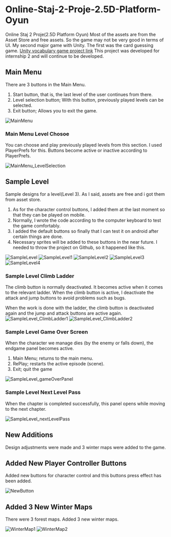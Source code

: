 # Online-Staj-2-Proje-2.5D-Platform-Oyun
Online Staj 2 Proje(2.5D Platform Oyun)
Most of the assets are from the Asset Store and free assets. So the game may not be very good in terms of UI. My second major game with Unity. The first was the card guessing game. [Unity vocabulary game project link](https://github.com/MyscherzoTR/Unity-vocabulary-game-project) This project was developed for internship 2 and will continue to be developed.
## Main Menu
There are 3 buttons in the Main Menu. 
1. Start button, that is, the last level of the user continues from there.
2. Level selection button; With this button, previously played levels can be selected.
3. Exit button; Allows you to exit the game.

![MainMenu](https://user-images.githubusercontent.com/51875713/132951787-034aec8d-81a2-4f91-bb85-41aa29d1fc60.png)

### Main Menu Level Chosoe
You can choose and play previously played levels from this section. I used PlayerPrefs for this. Buttons become active or inactive according to PlayerPrefs.

![MainMenu_LevelSelection](https://user-images.githubusercontent.com/51875713/134647507-59a84d6f-77cb-4bac-a4a7-c90d75293e5e.png)

## Sample Level
Sample designs for a level(Level 3). As I said, assets are free and i got them from asset store.

1. As for the character control buttons, I added them at the last moment so that they can be played on mobile.
2. Normally, I wrote the code according to the computer keyboard to test the game comfortably.
3. I added the default buttons so finally that I can test it on android after certain things are done.
4. Necessary sprites will be added to these buttons in the near future. I needed to throw the project on Github, so it happened like this.

![SampleLevel](https://user-images.githubusercontent.com/51875713/132951935-abe7ee7a-b93c-48d4-b2df-34efc06c939d.png)
![SampleLevel1](https://user-images.githubusercontent.com/51875713/132951939-58f7e5f9-40c5-48a6-b235-f1df8a207d7c.png)
![SampleLevel2](https://user-images.githubusercontent.com/51875713/132951941-88b91eef-82ec-41d8-aa94-34b6abdee229.png)
![SampleLevel3](https://user-images.githubusercontent.com/51875713/132951945-e66562ec-7ea0-4563-bea9-ac1fa41f5b8b.png)
![SampleLevel4](https://user-images.githubusercontent.com/51875713/132951946-ee8ed10a-49d4-4bc2-a296-92abf2703cd4.png)

### Sample Level Climb Ladder
The climb button is normally deactivated. It becomes active when it comes to the relevant ladder. When the climb button is active, I deactivate the attack and jump buttons to avoid problems such as bugs.

When the work is done with the ladder, the climb button is deactivated again and the jump and attack buttons are active again.
![SampleLevel_ClimbLadder1](https://user-images.githubusercontent.com/51875713/132952050-4639f5cf-4707-4ee2-ad99-2d95b9579c5d.png)
![SampleLevel_ClimbLadder2](https://user-images.githubusercontent.com/51875713/132952051-8dd81654-54ca-4d05-a4bb-9572ad070133.png)

### Sample Level Game Over Screen
When the character we manage dies (by the enemy or falls down), the endgame panel becomes active.

1. Main Menu; returns to the main menu.
2. RePlay; restarts the active episode (scene).
3. Exit; quit the game

![SampleLevel_gameOverPanel](https://user-images.githubusercontent.com/51875713/132951936-7f637f6a-86ad-43ed-8bdf-23f2d7c98b3f.png)

### Sample Level Next Level Pass
When the chapter is completed successfully, this panel opens while moving to the next chapter.

![SampleLevel_nextLevelPass](https://user-images.githubusercontent.com/51875713/132951938-33f2c8a5-e5a4-4fd5-a8ec-34ddbfef69a4.png)

## New Additions
Design adjustments were made and 3 winter maps were added to the game.

## Added New Player Controller Buttons
Added new buttons for character control and this buttons press effect has been added.

![NewButton](https://user-images.githubusercontent.com/51875713/134648032-304fb295-9c4e-4fc3-b1d1-6fcd17dee5c2.png)

##  Added 3 New Winter Maps
There were 3 forest maps. Added 3 new winter maps.

![WinterMap1](https://user-images.githubusercontent.com/51875713/134648852-554c175d-41bb-4175-b386-b4530c935e5a.png)
![WinterMap2](https://user-images.githubusercontent.com/51875713/134648857-180ce1e0-e468-4cfa-ba5d-fa8a36dccc45.png)
